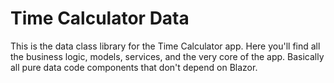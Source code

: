 ﻿# Time Calculator Data
This is the data class library for the Time Calculator app. 
Here you'll find all the business logic, models, services, and the very core of the app. 
Basically all pure data code components that don't depend on Blazor.